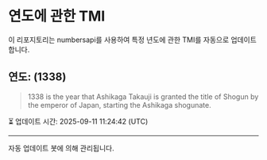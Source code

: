 
# 연도에 관한 TMI

이 리포지토리는 numbersapi를 사용하여 특정 년도에 관한 TMI를 자동으로 업데이트합니다.

## 연도: (1338)
> 1338 is the year that Ashikaga Takauji is granted the title of Shogun by the emperor of Japan, starting the Ashikaga shogunate.

⏳ 업데이트 시간: 2025-09-11 11:24:42 (UTC)

---
자동 업데이트 봇에 의해 관리됩니다.
